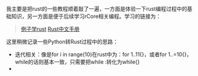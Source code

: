 我主要是把rust的一些教程顺着敲了一遍，一方面是体验一下rust编程过程中的基础知识，另一方面是便于后续学习rCore相关编程。学习的链接为：
> [例子学rust](https://rustwiki.org/zh-CN/rust-by-example/)
> [Rust中文手册](https://doc.rust-lang.org/book/ch03-00-common-programming-concepts.html)

这里稍微记录一些Python转Rust过程中的思路：
- 迭代相关：像是for i in range(10)在rust中为：for 1..11{}，或者for 1..=10{}，while的话则基本一致，只需要把while :转化为while{}
- 